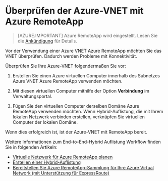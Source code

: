 
<properties
    pageTitle="Überprüfen der Azure-VNET mit Azure RemoteApp | Microsoft Azure"
    description="Erfahren Sie, wie Sie sicherstellen, dass Ihr VNET Azure Azure RemoteApp verwenden kann"
    services="remoteapp"
    documentationCenter=""
    authors="lizap"
    manager="mbaldwin" />

<tags
    ms.service="remoteapp"
    ms.workload="compute"
    ms.tgt_pltfrm="na"
    ms.devlang="na"
    ms.topic="article"
    ms.date="08/15/2016"
    ms.author="elizapo" />



# <a name="validate-the-azure-vnet-to-use-with-azure-remoteapp"></a>Überprüfen der Azure-VNET mit Azure RemoteApp

> [AZURE.IMPORTANT]
> Azure RemoteApp wird eingestellt. Lesen Sie die [Ankündigung](https://go.microsoft.com/fwlink/?linkid=821148) für Details.

Vor der Verwendung einer Azure VNET Azure RemoteApp möchten Sie das VNET überprüfen. Dadurch werden Probleme mit Konnektivität.

Überprüfen Sie Ihre Azure-VNET folgendermaßen Sie vor:

1. Erstellen Sie einen Azure virtuellen Computer innerhalb des Subnetzes Azure VNET Azure RemoteApp verwenden möchten.

2. Mit diesen virtuellen Computer mithilfe der Option **Verbindung** im Verwaltungsportal.
3. Fügen Sie den virtuellen Computer derselben Domäne Azure RemoteApp verwenden möchten. Wenn Hybrid-Auflistung, die mit Ihrem lokalen Netzwerk verbinden erstellen, verknüpfen Sie virtuellen Computer der lokalen Domäne.

Wenn dies erfolgreich ist, ist der Azure-VNET mit RemoteApp bereit.

Weitere Informationen zum End-to-End-Hybrid Auflistung Workflow finden Sie in folgenden Artikeln:

- [Virtuelle Netzwerk für Azure RemoteApp planen](remoteapp-planvnet.md)
- [Erstellen einer Hybrid-Auflistung](remoteapp-create-hybrid-deployment.md)
- [Bereitstellen Sie Azure RemoteApp-Sammlung für Ihre Azure Virtual Network (mit Unterstützung für ExpressRoute)](http://blogs.msdn.com/b/rds/archive/2015/04/23/deploy-azure-remoteapp-collection-to-your-azure-virtual-network-with-support-for-expressroute.aspx)
